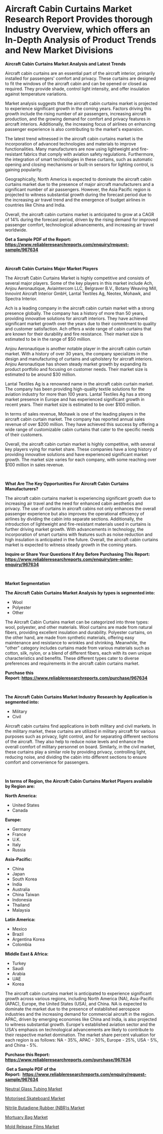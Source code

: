 <p><h1>Aircraft Cabin Curtains Market Research Report Provides thorough Industry Overview, which offers an In-Depth Analysis of Product Trends and New Market Divisions</h1></p><p><strong>Aircraft Cabin Curtains Market Analysis and Latest Trends</strong></p>
<p><p>Aircraft cabin curtains are an essential part of the aircraft interior, primarily installed for passengers' comfort and privacy. These curtains are designed to fit the windows of the aircraft cabin and can be opened or closed as required. They provide shade, control light intensity, and offer insulation against temperature variations.</p><p>Market analysis suggests that the aircraft cabin curtains market is projected to experience significant growth in the coming years. Factors driving this growth include the rising number of air passengers, increasing aircraft production, and the growing demand for comfort and privacy features in aircraft interiors. Additionally, the increasing focus of airlines on enhancing passenger experience is also contributing to the market's expansion.</p><p>The latest trend witnessed in the aircraft cabin curtains market is the incorporation of advanced technologies and materials to improve functionalities. Many manufacturers are now using lightweight and fire-resistant fabrics that comply with aviation safety regulations. Furthermore, the integration of smart technologies in these curtains, such as automatic opening and closing mechanisms or built-in sensors for lighting control, is gaining popularity.</p><p>Geographically, North America is expected to dominate the aircraft cabin curtains market due to the presence of major aircraft manufacturers and a significant number of air passengers. However, the Asia Pacific region is projected to witness substantial growth during the forecast period due to the increasing air travel trend and the emergence of budget airlines in countries like China and India.</p><p>Overall, the aircraft cabin curtains market is anticipated to grow at a CAGR of 14% during the forecast period, driven by the rising demand for improved passenger comfort, technological advancements, and increasing air travel worldwide.</p></p>
<p><strong>Get a Sample PDF of the Report:&nbsp; <a href="https://www.reliableresearchreports.com/enquiry/request-sample/967634">https://www.reliableresearchreports.com/enquiry/request-sample/967634</a></strong></p>
<p>&nbsp;</p>
<p><strong>Aircraft Cabin Curtains Major Market Players</strong></p>
<p><p>The Aircraft Cabin Curtains Market is highly competitive and consists of several major players. Some of the key players in this market include Ach, Anjou Aeronautique, Aviaintercom LLC, Belgraver B.V., Botany Weaving Mill, Innovint Aircraft Interior GmbH, Lantal Textiles Ag, Neotex, Mohawk, and Spectra Interior.</p><p>Ach is a leading company in the aircraft cabin curtain market with a strong presence globally. The company has a history of more than 50 years, providing innovative solutions for aircraft interiors. They have achieved significant market growth over the years due to their commitment to quality and customer satisfaction. Ach offers a wide range of cabin curtains that are known for their durability and fire resistance. Their market size is estimated to be in the range of $50 million.</p><p>Anjou Aeronautique is another notable player in the aircraft cabin curtain market. With a history of over 30 years, the company specializes in the design and manufacturing of curtains and upholstery for aircraft interiors. Anjou Aeronautique has shown steady market growth by expanding its product portfolio and focusing on customer needs. Their market size is estimated to be around $30 million.</p><p>Lantal Textiles Ag is a renowned name in the aircraft cabin curtain market. The company has been providing high-quality textile solutions for the aviation industry for more than 100 years. Lantal Textiles Ag has a strong market presence in Europe and has experienced significant growth in recent years. Their market size is estimated to be over $100 million.</p><p>In terms of sales revenue, Mohawk is one of the leading players in the aircraft cabin curtain market. The company has reported annual sales revenue of over $200 million. They have achieved this success by offering a wide range of customizable cabin curtains that cater to the specific needs of their customers.</p><p>Overall, the aircraft cabin curtain market is highly competitive, with several key players vying for market share. These companies have a long history of providing innovative solutions and have experienced significant market growth. The market size varies for each company, with some reaching over $100 million in sales revenue.</p></p>
<p>&nbsp;</p>
<p><strong>What Are The Key Opportunities For Aircraft Cabin Curtains Manufacturers?</strong></p>
<p><p>The aircraft cabin curtains market is experiencing significant growth due to increasing air travel and the need for enhanced cabin aesthetics and privacy. The use of curtains in aircraft cabins not only enhances the overall passenger experience but also improves the operational efficiency of airlines by dividing the cabin into separate sections. Additionally, the introduction of lightweight and fire-resistant materials used in curtains is further driving market growth. With advancements in technology, the incorporation of smart curtains with features such as noise reduction and high insulation is anticipated in the future. Overall, the aircraft cabin curtains market is expected to witness steady growth in the coming years.</p></p>
<p><strong>Inquire or Share Your Questions If Any Before Purchasing This Report: <a href="https://www.reliableresearchreports.com/enquiry/pre-order-enquiry/967634">https://www.reliableresearchreports.com/enquiry/pre-order-enquiry/967634</a></strong></p>
<p>&nbsp;</p>
<p><strong>Market Segmentation</strong></p>
<p><strong>The Aircraft Cabin Curtains Market Analysis by types is segmented into:</strong></p>
<p><ul><li>Wool</li><li>Polyester</li><li>Other</li></ul></p>
<p><p>The Aircraft Cabin Curtains market can be categorized into three types: wool, polyester, and other materials. Wool curtains are made from natural fibers, providing excellent insulation and durability. Polyester curtains, on the other hand, are made from synthetic materials, offering easy maintenance and resistance to wrinkles and shrinking. Meanwhile, the "other" category includes curtains made from various materials such as cotton, silk, nylon, or a blend of different fibers, each with its own unique characteristics and benefits. These different types cater to diverse preferences and requirements in the aircraft cabin curtains market.</p></p>
<p><strong>Purchase this Report:&nbsp;<a href="https://www.reliableresearchreports.com/purchase/967634">https://www.reliableresearchreports.com/purchase/967634</a></strong></p>
<p>&nbsp;</p>
<p><strong>The Aircraft Cabin Curtains Market Industry Research by Application is segmented into:</strong></p>
<p><ul><li>Military</li><li>Civil</li></ul></p>
<p><p>Aircraft cabin curtains find applications in both military and civil markets. In the military market, these curtains are utilized in military aircraft for various purposes such as privacy, light control, and for separating different sections of the aircraft. They also help to reduce noise levels and enhance the overall comfort of military personnel on board. Similarly, in the civil market, these curtains play a similar role by providing privacy, controlling light, reducing noise, and dividing the cabin into different sections to ensure comfort and convenience for passengers.</p></p>
<p>&nbsp;</p>
<p><strong>In terms of Region, the Aircraft Cabin Curtains Market Players available by Region are:</strong></p>
<p>
    <p> <strong> North America: </strong>
        <ul>
            <li>United States</li>
            <li>Canada</li>
        </ul>
        </p> 
    <p> <strong> Europe: </strong>
        <ul>
            <li>Germany</li>
            <li>France</li>
            <li>U.K.</li>
            <li>Italy</li>
            <li>Russia</li>
        </ul>
        </p> 
    <p> <strong> Asia-Pacific: </strong>
        <ul>
            <li>China</li>
            <li>Japan</li>
            <li>South Korea</li>
            <li>India</li>
            <li>Australia</li>
            <li>China Taiwan</li>
            <li>Indonesia</li>
            <li>Thailand</li>
            <li>Malaysia</li>
        </ul>
        </p> 
    <p> <strong> Latin America: </strong>
        <ul>
            <li>Mexico</li>
            <li>Brazil</li>
            <li>Argentina Korea</li>
            <li>Colombia</li>
        </ul>
        </p> 
    <p> <strong> Middle East & Africa: </strong>
        <ul>
            <li>Turkey</li>
            <li>Saudi</li>
            <li>Arabia</li>
            <li>UAE</li>
            <li>Korea</li>
        </ul>
    </p>
    </p>
<p><p>The aircraft cabin curtains market is anticipated to experience significant growth across various regions, including North America (NA), Asia-Pacific (APAC), Europe, the United States (USA), and China. NA is expected to dominate the market due to the presence of established aerospace industries and the increasing demand for commercial aircraft in the region. APAC, driven by emerging economies like China and India, is also projected to witness substantial growth. Europe's established aviation sector and the USA's emphasis on technological advancements are likely to contribute to their respective market domination. The market share percent valuation for each region is as follows: NA - 35%, APAC - 30%, Europe - 25%, USA - 5%, and China - 5%.</p></p>
<p><strong>Purchase this Report: <a href="https://www.reliableresearchreports.com/purchase/967634">https://www.reliableresearchreports.com/purchase/967634</a></strong></p>
<p>&nbsp;<strong>Get a Sample PDF of the Report:&nbsp;&nbsp;<a href="https://www.reliableresearchreports.com/enquiry/request-sample/967634">https://www.reliableresearchreports.com/enquiry/request-sample/967634</a></strong></p>
<p><strong></strong></p>
<p><p><a href="https://medium.com/@sk99912151/neutral-glass-tubing-market-furnishes-information-on-market-share-market-trends-and-market-growth-babb55c2c044">Neutral Glass Tubing Market</a></p><p><a href="https://medium.com/@sainreportprime/motorised-skateboard-market-furnishes-information-on-market-share-market-trends-and-market-growth-ddeb50b543fd">Motorised Skateboard Market</a></p><p><a href="https://medium.com/@ssantosh15121999/nitrile-butadiene-rubber-nbr-s-market-furnishes-information-on-market-share-market-trends-and-4b41a2562a92">Nitrile Butadiene Rubber (NBR)s Market</a></p><p><a href="https://medium.com/@chiragreportprime/mortuary-bag-market-size-and-market-trends-complete-industry-overview-2023-to-2030-dda241ca36f7">Mortuary Bag Market</a></p><p><a href="https://medium.com/@prachi.reportprime/mold-release-films-market-insights-into-market-cagr-market-trends-and-growth-strategies-359462167988">Mold Release Films Market</a></p></p>